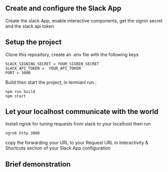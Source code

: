 ## Create and configure the Slack App

Create the slack App, enable interactive components, get the signin secret and the slack api token 

## Setup the project

Clone this repository, create an .env file with the following keys   
```
SLACK_SIGNING_SECRET = YOUR_SIGNIN_SECRET  
SLACK_API_TOKEN =  YOUR_API_TOKEN    
PORT = 3000
```
Build then start the project, in termianl run : 

```
npm run build
npm start
```

## Let your localhost communicate with the world 

Install ngrok for tuning requests from slack to your localhost
then run 
```
ngrok http 3000
```
copy the forwarding your URL to your Request URL in Interactivity & Shortcuts section of your Slack App configuration

## Brief demonstration
